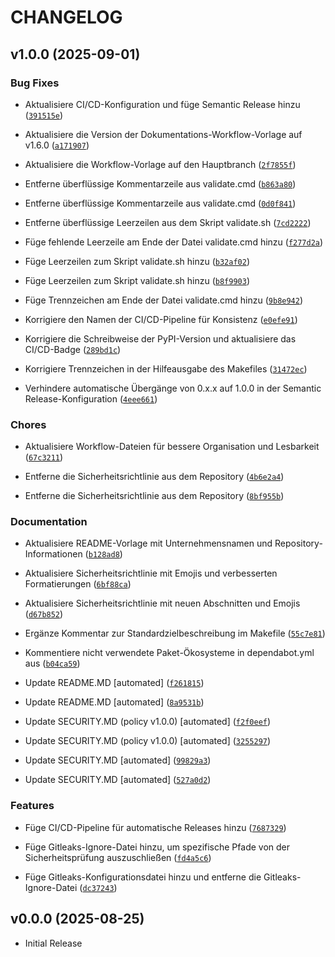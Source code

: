 # CHANGELOG

<!-- version list -->

## v1.0.0 (2025-09-01)

### Bug Fixes

- Aktualisiere CI/CD-Konfiguration und füge Semantic Release hinzu
  ([`391515e`](https://github.com/bauer-group/LIB-NocoDB_SimpleClient/commit/391515ec2ee1420ed5bb7d3f39fbc822da8a01b6))

- Aktualisiere die Version der Dokumentations-Workflow-Vorlage auf v1.6.0
  ([`a171907`](https://github.com/bauer-group/LIB-NocoDB_SimpleClient/commit/a171907605c24f562922e1bd0faca80dbf701b43))

- Aktualisiere die Workflow-Vorlage auf den Hauptbranch
  ([`2f7855f`](https://github.com/bauer-group/LIB-NocoDB_SimpleClient/commit/2f7855f7a894cfe49fe966287f45c99a314d93fb))

- Entferne überflüssige Kommentarzeile aus validate.cmd
  ([`b863a80`](https://github.com/bauer-group/LIB-NocoDB_SimpleClient/commit/b863a809d3d31dcbffd016f8858a8d5108631f79))

- Entferne überflüssige Kommentarzeile aus validate.cmd
  ([`0d0f841`](https://github.com/bauer-group/LIB-NocoDB_SimpleClient/commit/0d0f841a4f9ee675929c3a9e43aa72817b52d68e))

- Entferne überflüssige Leerzeilen aus dem Skript validate.sh
  ([`7cd2222`](https://github.com/bauer-group/LIB-NocoDB_SimpleClient/commit/7cd2222026be4eafc378ce72a8a9f259b8a78df6))

- Füge fehlende Leerzeile am Ende der Datei validate.cmd hinzu
  ([`f277d2a`](https://github.com/bauer-group/LIB-NocoDB_SimpleClient/commit/f277d2aead2895a1eb95a3f231e929f9b9088e8d))

- Füge Leerzeilen zum Skript validate.sh hinzu
  ([`b32af02`](https://github.com/bauer-group/LIB-NocoDB_SimpleClient/commit/b32af02c0d6b55ddfa523c8e0ddf883ee5a06990))

- Füge Leerzeilen zum Skript validate.sh hinzu
  ([`b8f9903`](https://github.com/bauer-group/LIB-NocoDB_SimpleClient/commit/b8f9903c286556120b43ea439a90f6e27140f562))

- Füge Trennzeichen am Ende der Datei validate.cmd hinzu
  ([`9b8e942`](https://github.com/bauer-group/LIB-NocoDB_SimpleClient/commit/9b8e9425d65e01496ac24acf4259fba5138e27d9))

- Korrigiere den Namen der CI/CD-Pipeline für Konsistenz
  ([`e0efe91`](https://github.com/bauer-group/LIB-NocoDB_SimpleClient/commit/e0efe916f4a1f02d4b0366b8614e88cba506c803))

- Korrigiere die Schreibweise der PyPI-Version und aktualisiere das CI/CD-Badge
  ([`289bd1c`](https://github.com/bauer-group/LIB-NocoDB_SimpleClient/commit/289bd1c02f2456c1ee61b5d5cf1bec0a2362d1fd))

- Korrigiere Trennzeichen in der Hilfeausgabe des Makefiles
  ([`31472ec`](https://github.com/bauer-group/LIB-NocoDB_SimpleClient/commit/31472ecf255eb2adac0179ff8fb685c07da4b3b2))

- Verhindere automatische Übergänge von 0.x.x auf 1.0.0 in der Semantic Release-Konfiguration
  ([`4eee661`](https://github.com/bauer-group/LIB-NocoDB_SimpleClient/commit/4eee661b7fa53299888dc8a50e6c616155aa2ef5))

### Chores

- Aktualisiere Workflow-Dateien für bessere Organisation und Lesbarkeit
  ([`67c3211`](https://github.com/bauer-group/LIB-NocoDB_SimpleClient/commit/67c32111ce6769bba4f10dd7abfaf1a95ea2229a))

- Entferne die Sicherheitsrichtlinie aus dem Repository
  ([`4b6e2a4`](https://github.com/bauer-group/LIB-NocoDB_SimpleClient/commit/4b6e2a47e34dc2649277aa277b24753d6a2fca6e))

- Entferne die Sicherheitsrichtlinie aus dem Repository
  ([`8bf955b`](https://github.com/bauer-group/LIB-NocoDB_SimpleClient/commit/8bf955bd678ed01828d134c734d38bedfa4ab530))

### Documentation

- Aktualisiere README-Vorlage mit Unternehmensnamen und Repository-Informationen
  ([`b128ad8`](https://github.com/bauer-group/LIB-NocoDB_SimpleClient/commit/b128ad8bfc7cc81ebbe9f100d69988f0bbee15de))

- Aktualisiere Sicherheitsrichtlinie mit Emojis und verbesserten Formatierungen
  ([`6bf88ca`](https://github.com/bauer-group/LIB-NocoDB_SimpleClient/commit/6bf88ca06496f68b1b78dbecd10dd8537d1a4449))

- Aktualisiere Sicherheitsrichtlinie mit neuen Abschnitten und Emojis
  ([`d67b852`](https://github.com/bauer-group/LIB-NocoDB_SimpleClient/commit/d67b852be0efff82f0a6fb6660741ba1d28b5cb6))

- Ergänze Kommentar zur Standardzielbeschreibung im Makefile
  ([`55c7e81`](https://github.com/bauer-group/LIB-NocoDB_SimpleClient/commit/55c7e81ea06c23d8b8ba8109ec380dafeeb4dc36))

- Kommentiere nicht verwendete Paket-Ökosysteme in dependabot.yml aus
  ([`b04ca59`](https://github.com/bauer-group/LIB-NocoDB_SimpleClient/commit/b04ca598c3069c6f0a8b4ecaae3d7f0fe4f08e43))

- Update README.MD [automated]
  ([`f261815`](https://github.com/bauer-group/LIB-NocoDB_SimpleClient/commit/f26181503b8410929fd35fdefd96bc19062516d9))

- Update README.MD [automated]
  ([`8a9531b`](https://github.com/bauer-group/LIB-NocoDB_SimpleClient/commit/8a9531bff95ed53a69ded1539aa22c2bf29bfa69))

- Update SECURITY.MD (policy v1.0.0) [automated]
  ([`f2f0eef`](https://github.com/bauer-group/LIB-NocoDB_SimpleClient/commit/f2f0eef7e1a5cbfc7c83d469fdb44f9993390cdc))

- Update SECURITY.MD (policy v1.0.0) [automated]
  ([`3255297`](https://github.com/bauer-group/LIB-NocoDB_SimpleClient/commit/3255297f587f25257d3f846d73ec65cf5cd3549f))

- Update SECURITY.MD [automated]
  ([`99829a3`](https://github.com/bauer-group/LIB-NocoDB_SimpleClient/commit/99829a32afddc3ea317be20658056fec8f4bd27d))

- Update SECURITY.MD [automated]
  ([`527a0d2`](https://github.com/bauer-group/LIB-NocoDB_SimpleClient/commit/527a0d26681329a340f2ca1e86255b3761a7105a))

### Features

- Füge CI/CD-Pipeline für automatische Releases hinzu
  ([`7687329`](https://github.com/bauer-group/LIB-NocoDB_SimpleClient/commit/768732956d0ae1d44de9efd45ca9f82d38ca1b62))

- Füge Gitleaks-Ignore-Datei hinzu, um spezifische Pfade von der Sicherheitsprüfung auszuschließen
  ([`fd4a5c6`](https://github.com/bauer-group/LIB-NocoDB_SimpleClient/commit/fd4a5c67050de14cdbf12b2c01516bc319d6753b))

- Füge Gitleaks-Konfigurationsdatei hinzu und entferne die Gitleaks-Ignore-Datei
  ([`dc37243`](https://github.com/bauer-group/LIB-NocoDB_SimpleClient/commit/dc372436ab5c3476f76e464cd5bc14b7708df9d7))


## v0.0.0 (2025-08-25)

- Initial Release
